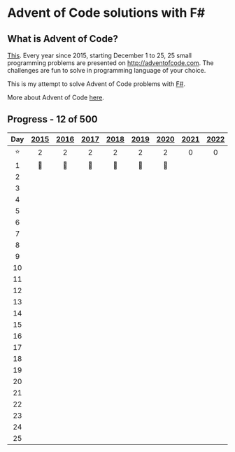 ﻿# Advent of Code solutions with F#

## What is Advent of Code?

[This](https://adventofcode.com). Every year since 2015, starting December 1 to 25, 25 small programming problems are
presented on http://adventofcode.com. The challenges are fun to solve in programming language of your choice.

This is my attempt to solve Advent of Code problems with [F#](https://fsharp.org/).

More about Advent of Code [here](https://adventofcode.com/about).

## Progress - 12 of 500

|  Day   | [2015](Year2015)  | [2016](Year2016)  | [2017](Year2017)  | [2018](Year2018)  | [2019](Year2019)  | [2020](Year2020)  | [2021](Year2021) | [2022](Year2022) | [2023](Year2023) | [2024](Year2024) |
|:------:|:-----------------:|:-----------------:|:-----------------:|:-----------------:|:-----------------:|:-----------------:|:----------------:|:----------------:|:----------------:|:----------------:|
| :star: |         2         |         2         |         2         |         2         |         2         |         2         |        0         |        0         |        0         |        0         |
|   1    | :1st_place_medal: | :1st_place_medal: | :1st_place_medal: | :1st_place_medal: | :1st_place_medal: | :1st_place_medal: |                  |                  |                  |                  |
|   2    |                   |                   |                   |                   |                   |                   |                  |                  |                  |                  |
|   3    |                   |                   |                   |                   |                   |                   |                  |                  |                  |                  |
|   4    |                   |                   |                   |                   |                   |                   |                  |                  |                  |                  |
|   5    |                   |                   |                   |                   |                   |                   |                  |                  |                  |                  |
|   6    |                   |                   |                   |                   |                   |                   |                  |                  |                  |                  |
|   7    |                   |                   |                   |                   |                   |                   |                  |                  |                  |                  |
|   8    |                   |                   |                   |                   |                   |                   |                  |                  |                  |                  |
|   9    |                   |                   |                   |                   |                   |                   |                  |                  |                  |                  |
|   10   |                   |                   |                   |                   |                   |                   |                  |                  |                  |                  |
|   11   |                   |                   |                   |                   |                   |                   |                  |                  |                  |                  |
|   12   |                   |                   |                   |                   |                   |                   |                  |                  |                  |                  |
|   13   |                   |                   |                   |                   |                   |                   |                  |                  |                  |                  |
|   14   |                   |                   |                   |                   |                   |                   |                  |                  |                  |                  |
|   15   |                   |                   |                   |                   |                   |                   |                  |                  |                  |                  |
|   16   |                   |                   |                   |                   |                   |                   |                  |                  |                  |                  |
|   17   |                   |                   |                   |                   |                   |                   |                  |                  |                  |                  |
|   18   |                   |                   |                   |                   |                   |                   |                  |                  |                  |                  |
|   19   |                   |                   |                   |                   |                   |                   |                  |                  |                  |                  |
|   20   |                   |                   |                   |                   |                   |                   |                  |                  |                  |                  |
|   21   |                   |                   |                   |                   |                   |                   |                  |                  |                  |                  |
|   22   |                   |                   |                   |                   |                   |                   |                  |                  |                  |                  |
|   23   |                   |                   |                   |                   |                   |                   |                  |                  |                  |                  |
|   24   |                   |                   |                   |                   |                   |                   |                  |                  |                  |                  |
|   25   |                   |                   |                   |                   |                   |                   |                  |                  |                  |                  |                |